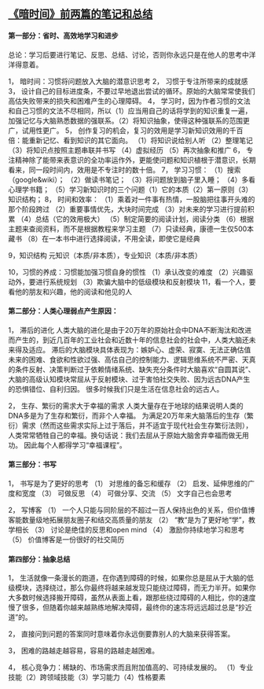 ##  [《暗时间》前两篇的笔记和总结](https://book.douban.com/review/5103647/#comments)

#### 第一部分：省时、高效地学习和进步

总论：学习后要进行笔记、反思、总结、讨论，否则你永远只是在他人的思考中洋洋得意着。

1，	暗时间：习惯将问题放入大脑的潜意识思考
2，	习惯于专注所带来的成就感
3，	设计自己的目标进度条，不要过早地退出尝试的循环。原始的大脑常常使我们高估失败带来的损失和困难产生的心理障碍。
4，	学习时，因为作者习惯的文法和自己习惯的文法不尽相同，所以（1）应当用自己的话将学到的知识重复一遍，加强记忆与大脑熟悉数据的强联系。（2）将知识抽象，使得这种强联系的范围更广，试用性更广。
5，	创作复习的机会，复习的效用是学习新知识效用的千百倍：能重新记忆、看到知识的其它面向。
（1）将知识说给别人听
（2）整理笔记
（3）将知识点按照主题串联并书写
（4）虚拟经历
（5）再次抽象和推广
6，	专注精神除了能带来表意识的全功率运作外，更能使问题和知识植根于潜意识，长期看来，同一段时间内，效用是不专注时的数十倍。
7，	学习习惯：
（1）搜索（google&wiki）；
（2）做读书笔记；
（3）将问题放到脑子里入睡；
（4）多看心理学书籍；
（5）学习新知识时的三个问题（1）它的本质（2）第一原则（3）知识结构；
8，	时间和效率：
（1）乘着对一件事有热情，一股脑把往事开头难的那个阶段跨过
（2）重要事情优先，大块时间完成
（3）对未来的学习进行提前积累
（4）总结（它的效用极大）
（5）制定简要的阅读计划，阅读分类
（6）根据主题来查阅资料，而不是根据教程来学习主题
（7）只读经典，康德一生仅500本藏书
（8）在一本书中进行选择阅读，不用全读，即使它是经典

9，知识结构
         元知识（本质/非本质），专业知识（本质/非本质）

10，习惯的养成：习惯能加强习惯自身的惯性
        （1）承认改变的难度
        （2）兴趣驱动外，要进行系统规划
        （3）欺骗大脑中的低级模块和反射模块
11，看一个人，要看他的朋友和兴趣，他的阅读和他见的人



#### 第二部分：人类心理弱点产生原因：

1，	滞后的进化
人类大脑的进化是由于20万年的原始社会中DNA不断淘汰和改进而产生的，到近几百年的工业社会和近数十年的信息社会的社会中，人类大脑还未来得及适应。
滞后的大脑模块具体表现为：嫉妒心、虚荣、寂寞、无法正确估值未来的困难、食欲和性欲过强、高估自己的控制能力、逻辑思维系统不严密、天真的条件反射、决策判断过于依赖情绪系统、缺失充分条件时大脑喜欢“自圆其说”、大脑的高级认知模块常屈从于反射模块、过于害怕社交失败、因为远古DNA产生的恐惧错位、自利归因。
很多时候我们只是生活在信息社会的远古人。

2，	生存、繁衍的需求大于幸福的需求
人类大量存在于地球的结果说明人类的DNA多是为了生存和繁衍，而非个人幸福。
为满足20万年来大脑落后的生存（繁衍）需求（然而这些需求实际上过于落后，并不适宜于现代社会生存繁衍法则），人类常常牺牲自己的幸福。换句话说：我们去屈从于原始大脑舍弃幸福而做无用功。
因此每个人都得学习“幸福课程”。



#### 第三部分：书写
1，	书写是为了更好的思考
（1）	对思维的备忘和缓存
（2）	启发、延伸思维的广度和宽度
（3）	可做反思
（4）	可做分享、交流
（5）	文字自己也会思考

2，	写博客
（1）	一个人只能与同阶层的不超过一百人保持出色的关系，但价值博客能数量级地拓展朋友圈子和结交高质量的朋友
（2）	“教“是为了更好地“学”，教学相长
（3）	讨论是绝佳的反思和open mind
（4）	激励你持续地学习和思考
（5）	价值博客是一份很好的社交简历



#### 第四部分：抽象总结

1，	生活就像一条漫长的跑道，在你遇到障碍的时候，如果你总是屈从于大脑的低级模块，选择绕过，那么你最终将越来越发现只能绕过障碍，而无力半开。如果你大多数时候选择搬开障碍，虽然从表面上看，跟那些绕过障碍的人相比，你的速度慢了很多，但随着你越来越熟练地解决障碍，最终你的速冻将远远超过总是“抄近道”的。

2，	直接问到问题的答案同时意味着你永远倒要靠别人的大脑来获得答案。

3，	困难的路越走越容易，容易的路越走越困难。

4，	核心竞争力：稀缺的、市场需求而且附加值高的、可持续发展的。
（1）专业技能（2）跨领域技能（3）学习能力（4）性格要素    
